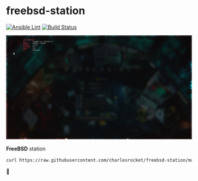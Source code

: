 # freebsd-station
[![Ansible Lint](https://github.com/charlesrocket/freebsd-station/workflows/Ansible%20Lint/badge.svg)](https://github.com/charlesrocket/freebsd-station/actions)
[![Build Status](https://api.cirrus-ci.com/github/charlesrocket/freebsd-station.svg?branch=master)](https://cirrus-ci.com/github/charlesrocket/freebsd-station)

![screenshot](screenshot.png)

**FreeBSD** station

```sh
curl https://raw.githubusercontent.com/charlesrocket/freebsd-station/master/bootstrap | sh
```
🚧
